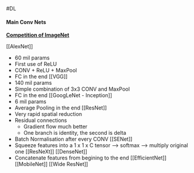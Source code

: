 #DL 

#### Main Conv Nets
**[Competition of ImageNet](https://www.kaggle.com/getting-started/149448)**

[[AlexNet]]
*  60 mil params
* First use of ReLU
* CONV + ReLU + MaxPool
* FC in the end
[[VGG]]
* 140 mil params
* Simple combination of 3x3 CONV and MaxPool
* FC in the end
[[GoogLeNet - Inception]]
* 6 mil params
* Average Pooling in the end
[[ResNet]]
* Very rapid spatial reduction
* Residual connections 
	* Gradient flow much better 
	* One branch is identity, the second is delta 
* Batch Normalisation after every CONV
[[SENet]]
* Squeeze features into a 1 x 1 x C tensor --> softmax --> multiply original one
[[ResNeXt]]
[[DenseNet]]
* Concatenate features from begining to the end
[[EfficientNet]]
[[MobileNet]]
[[Wide ResNet]]